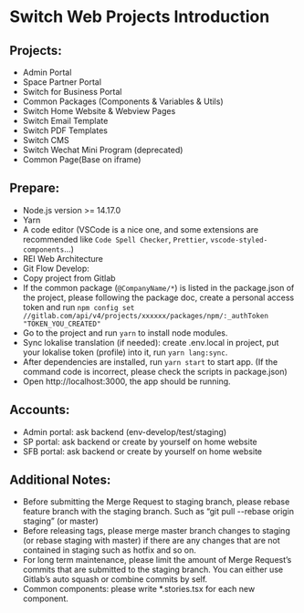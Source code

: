 # Switch Web Projects Introduction
## Projects:
- Admin Portal 
- Space Partner Portal 
- Switch for Business Portal 
- Common Packages (Components & Variables & Utils) 
- Switch Home Website & Webview Pages
- Switch Email Template
- Switch PDF Templates
- Switch CMS
- Switch Wechat Mini Program (deprecated)
- Common Page(Base on iframe)

## Prepare:
- Node.js version >= 14.17.0
- Yarn
- A code editor (VSCode is a nice one, and some extensions are recommended like `Code Spell Checker`, `Prettier`, `vscode-styled-components`…)
- REI Web Architecture
- Git Flow
Develop:
- Copy project from Gitlab
- If the common package (`@CompanyName/*`) is listed in the package.json of the project, please following the package doc, create a personal access token and run ` npm config set //gitlab.com/api/v4/projects/xxxxxx/packages/npm/:_authToken "TOKEN_YOU_CREATED" `
- Go to the project and run `yarn` to install node modules.
- Sync lokalise translation (if needed): create .env.local in project, put your lokalise token (profile) into it, run `yarn lang:sync`.
- After dependencies are installed, run `yarn start` to start app. (If the command code is incorrect, please check the scripts in package.json)
- Open http://localhost:3000, the app should be running.



## Accounts:
- Admin portal: ask backend (env-develop/test/staging)
- SP portal: ask backend or create by yourself on home website
- SFB portal: ask backend or create by yourself on home website 
## Additional Notes:
- Before submitting the Merge Request to staging branch, please rebase feature branch with the staging branch. Such as “git pull --rebase origin staging” (or master)
- Before releasing tags, please merge master branch changes to staging (or rebase staging with master) if there are any changes that are not contained in staging such as hotfix and so on.
- For long term maintenance, please limit the amount of Merge Request’s commits that are submitted to the staging branch. You can either use Gitlab’s auto squash or combine commits by self.
- Common components: please write *.stories.tsx for each new component.
